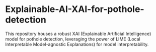 # Explainable-AI-XAI-for-pothole-detection
This repository houses a robust XAI (Explainable Artificial Intelligence) model for pothole detection, leveraging the power of LIME (Local Interpretable Model-agnostic Explanations) for model interpretability.
